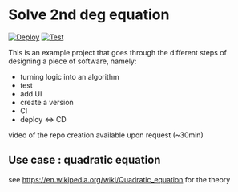 # Solve 2nd deg equation

[![Deploy](https://github.com/johnb8005/solve-2nd-deg-equation/actions/workflows/deploy.yml/badge.svg)](https://github.com/johnb8005/solve-2nd-deg-equation/actions/workflows/deploy.yml)
[![Test](https://github.com/johnb8005/solve-2nd-deg-equation/actions/workflows/test.yml/badge.svg)](https://github.com/johnb8005/solve-2nd-deg-equation/actions/workflows/test.yml)

This is an example project that goes through the different steps of designing a piece of software, namely:
* turning logic into an algorithm
* test
* add UI
* create a version
* CI
* deploy <=> CD

video of the repo creation available upon request (~30min)


## Use case : quadratic equation

see https://en.wikipedia.org/wiki/Quadratic_equation for the theory
